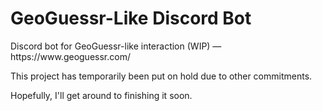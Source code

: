 # GeoGuessr-Like Discord Bot
<p>Discord bot for GeoGuessr-like interaction (WIP) — https://www.geoguessr.com/</p>

<p>This project has temporarily been put on hold due to other commitments.</p>
<p>Hopefully, I'll get around to finishing it soon.</p>
